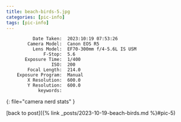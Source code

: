 ```yaml
---
title: beach-birds-5.jpg
categories: [pic-info]
tags: [pic-info]
---
```


```text
          Date Taken:  2023:10:19 07:53:26
        Camera Model:  Canon EOS R5
          Lens Model:  EF70-300mm f/4-5.6L IS USM
              F-Stop:  5.6
       Exposure Time:  1/400
                 ISO:  200
        Focal Length:  214.0
    Exposure Program:  Manual
        X Resolution:  600.0
        Y Resolution:  600.0
            keywords:  
```
{: file="camera nerd stats" }

[back to post]({% link _posts/2023-10-19-beach-birds.md %}#pic-5)